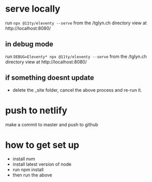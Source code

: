 # serve locally
run `npx @11ty/eleventy --serve` from the /tglyn.ch directory
view at http://localhost:8080/

## in debug mode
run `DEBUG=Eleventy* npx @11ty/eleventy --serve` from the /tglyn.ch directory
view at http://localhost:8080/

## if something doesnt update
- delete the _site folder, cancel the above process and re-run it.

# push to netlify
make a commit to master and push to github

# how to get set up
- install nvm
- install latest version of node
- run npm install
- then run the above
